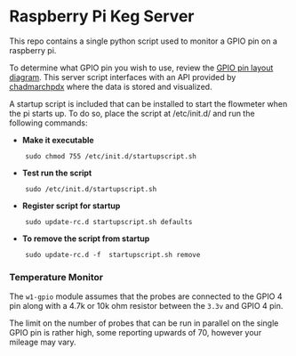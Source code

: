 # Raspberry Pi Keg Server

This repo contains a single python script used to monitor a GPIO pin on a raspberry pi.

To determine what GPIO pin you wish to use, review the [GPIO pin layout diagram](https://www.raspberrypi.org/documentation/usage/gpio-plus-and-raspi2/).
This server script interfaces with an API provided by [chadmarchpdx](https://github.com/marchchad/chadmarchpdx) where the data is stored and visualized.


A startup script is included that can be installed to start the flowmeter when the pi starts up.
To do so, place the script at /etc/init.d/ and run the following commands:


* **Make it executable**
```
    sudo chmod 755 /etc/init.d/startupscript.sh
```
* **Test run the script**
```
    sudo /etc/init.d/startupscript.sh
```
* **Register script for startup**
```
    sudo update-rc.d startupscript.sh defaults
```
* **To remove the script from startup**
```
    sudo update-rc.d -f  startupscript.sh remove
```

### Temperature Monitor

The `w1-gpio` module assumes that the probes are connected to the GPIO 4 pin along with a 4.7k or 10k ohm resistor
between the `3.3v` and GPIO 4 pin.

The limit on the number of probes that can be run in parallel on the single GPIO pin is rather high, some reporting
upwards of 70, however your mileage may vary.
